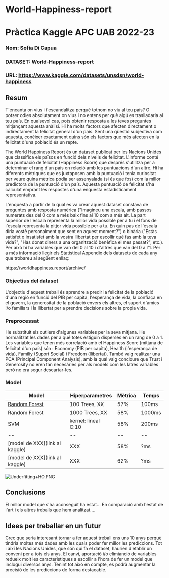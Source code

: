 # World-Happiness-report




# Pràctica Kaggle APC UAB 2022-23
### Nom: Sofia Di Capua 
### DATASET: World-Happiness-report
### URL: https://www.kaggle.com/datasets/unsdsn/world-happiness
## Resum
T'encanta on vius i t'escandalitza perquè tothom no viu al teu país? O potser odies absolutament on vius i no entens per què algú es traslladaria al teu país. En qualsevol cas, pots obtenir resposta a les teves preguntes mitjançant aquesta anàlisi. Hi ha molts factors que afecten directament o indirectament la felicitat general d'un país. Sent una qüestió subjectiva com aquesta, conèixer exactament quins són els factors que més afecten en la felicitat d'una població és un repte.

The World Happiness Report és un dataset publicat per les Nacions Unides que classifica els països en funció dels nivells de felicitat. L'informe conté una puntuació de felicitat (Happiness Score) que després s'utilitza per a determinar el rang d'un país en relació amb les puntuacions d'un altre. Hi ha diferents mètriques que es juxtaposen amb la puntuació i tenia curiositat per veure quina mètrica podia ser assenyalada (si és que fos) com la millor predictora de la puntuació d'un país. Aquesta puntuació de felicitat s'ha calculat emprant les respostes d'una enquesta estadísticament representativa.

L'enquesta a partir de la qual es va crear aquest dataset constava de preguntes amb resposta numèrica ("Imagineu una escala, amb passos numerats des del 0 com a més baix fins al 10 com a més alt. La part superior de l'escala representa la millor vida possible per a tu i el fons de l'escala representa la pitjor vida possible per a tu. En quin pas de l'escala diria vostè personalment que sent en aquest moment?") o binària ("Estàs satisfet o insatisfet amb la vostra llibertat per escollir què fas amb la teva vida?", "Has donat diners a una organització benèfica el mes passat?", etc.). Per això hi ha variables que van del 0 al 10 i d'altres que van del 0 a l'1. Per a més informació llegir els Statistical Appendix dels datasets de cada any que trobareu al següent enllaç:

https://worldhappiness.report/archive/

### Objectius del dataset
L'objectiu d'aquest treball és aprendre a predir la felicitat de la població d'una regió en funció del PIB per capita, l'esperança de vida, la confiaça en el govern, la generositat de la població envers els altres, el suport d'amics i/o familiars i la llibertat per a prendre decisions sobre la propia vida.

### Preprocessat
He substituit els outliers d'algunes variables per la seva mitjana. 
He normalitzat les dades per a qué totes estiguin disperses en un rang de 0 a 1.
Les variables que tenen més correlació amb el Happiness Score (mitjana de felicitat d'un país) són : Economy (PIB per capita), Health (l'esperança de vida), Familiy (Suport Social) i Freedom (llibertat).
També vaig realitzar una PCA (Principal Component Analysis), amb la qual vaig concloure que Trust i Generosity no eren tan necesàries per als models com les latres variables però no era segur descartar-les.
### Model
| Model | Hiperparametres | Mètrica | Temps |
| -- | -- | -- | -- |
| [Random Forest](link) | 100 Trees, XX | 57% | 100ms |
| Random Forest | 1000 Trees, XX | 58% | 1000ms |
| SVM | kernel: lineal C:10 | 58% | 200ms |
| -- | -- | -- | -- |
| [model de XXX](link al kaggle) | XXX | 58% | ?ms |
| [model de XXX](link al kaggle) | XXX | 62% | ?ms |
![Underfitting+HO.PNG](attachment:Underfitting+HO.PNG)
## Conclusions
El millor model que s'ha aconseguit ha estat...
En comparació amb l'estat de l'art i els altres treballs que hem analitzat....
## Idees per treballar en un futur
Crec que seria interesant tornar a fer aquest treball ens uns 10 anys perquè tindria moltes més dades amb les quals poder fer millor les prediccions. Tot i així les Nacions Unides, que són qui fa el dataset, haurien d'etablir un conveni per a tots els anys. El canvi, aportació i/o elimianció de variables redueix molt les caracteristiques a escollir a l'hora de fer un model que inclogui diversos anys. Tenint tot aixó en compte, es podrà augmentar la precisió de les prediccions de forma destacable.
